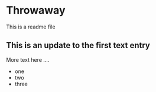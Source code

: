 # Throwaway
This is a readme file 
## This is an update to the first text entry 

More text here ....

- one
- two
- three
